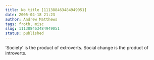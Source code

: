 ```yaml
---
title: No title [111388463484949051]
date: 2005-04-18 21:23
author: Andrew Matthews
tags: froth, misc
slug: 111388463484949051
status: published
---
```


‘Society’ is the product of extroverts. Social change is the product of introverts.
